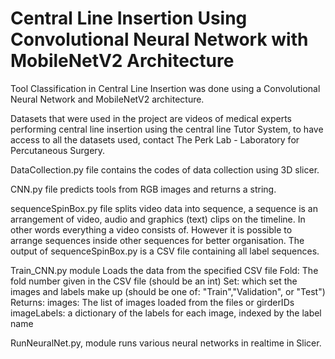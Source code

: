 # Central Line Insertion Using Convolutional Neural Network with MobileNetV2 Architecture
Tool Classification in Central Line Insertion was done using a Convolutional Neural Network and MobileNetV2 architecture.



Datasets that were used in the project are videos of medical experts performing central line insertion using the central line Tutor System, to have access to all the datasets used, contact The Perk Lab - Laboratory for Percutaneous Surgery.


DataCollection.py file contains the codes of data collection using 3D slicer. 

CNN.py file predicts tools from RGB images and returns a string.

sequenceSpinBox.py file splits video data into sequence, a sequence is an arrangement of video, audio and graphics (text) clips on the timeline. In other words everything a video consists of. However it is possible to arrange sequences inside other sequences for better organisation. The output of sequenceSpinBox.py is a CSV file containing all label sequences. 

Train_CNN.py module Loads the data from the specified CSV file
         Fold: The fold number given in the CSV file (should be an int)
         Set: which set the images and labels make up (should be one of: "Train","Validation", or "Test")
         Returns:
         images: The list of images loaded from the files or girderIDs
         imageLabels: a dictionary of the labels for each image, indexed by the label name
         
 RunNeuralNet.py, module runs various neural networks in realtime in Slicer.
